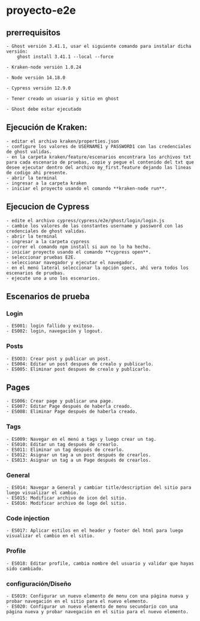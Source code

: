 # proyecto-e2e

## prerrequisitos

    - Ghost versión 3.41.1, usar el siguiente comando para instalar dicha versión: 
        ghost install 3.41.1 --local --force
        
    - Kraken-node versión 1.0.24
    
    - Node versión 14.18.0
    
    - Cypress versión 12.9.0

    - Tener creado un usuario y sitio en ghost 

    - Ghost debe estar ejecutado

## Ejecución de Kraken:

    - editar el archivo kraken/properties.json
    - configure los valores de USERNAME1 y PASSWORD1 con las credenciales de ghost validas.
    - en la carpeta kraken/feature/escenarios encontrara los archivos txt para cada escenario de pruebas, copie y pegue el contenido del txt que desee ejecutar dentro del archivo my_first.feature dejando las lineas de codigo ahi presente.
    - abrir la terminal
    - ingresar a la carpeta kraken
    - iniciar el proyecto usando el comando **kraken-node run**.

## Ejecucion de Cypress
    
    - edite el archivo cypress/cypress/e2e/ghost/login/login.js
    - cambie los valores de las constantes username y password con las credenciales de ghost validas.
    - abrir la terminal
    - ingresar a la carpeta cypress
    - correr el comando npm install si aun no lo ha hecho.
    - iniciar proyecto usando el comando **cypress open**.
    - seleccionar pruebas E2E.
    - seleccionar navegador y ejecutar el navegador.
    - en el menú lateral seleccionar la opción specs, ahí vera todos los escenarios de pruebas.
    - ejecute uno a uno los escenarios.

## Escenarios de prueba

### Login
    - ES001: login fallido y exitoso.
    - ES002: login, navegación y logout.

### Posts
    - ESOO3: Crear post y publicar un post.
    - ES004: Editar un post despues de crealo y publicarlo.
    - ES005: Eliminar post despues de crealo y publicarlo.
   
## Pages 
    - ES006: Crear page y publicar una page.
    - ES007: Editar Page después de haberla creado.
    - ES008: Eliminar Page después de haberla creado.

### Tags
    - ES009: Navegar en el menú a tags y luego crear un tag.
    - ES010: Editar un tag después de crearlo.
    - ES011: Eliminar un tag después de crearlo.
    - ES012: Asignar un tag a un post después de crearlos.
    - ES013: Asignar un tag a un Page después de crearlos.

### General
    - ES014: Navegar a General y cambiar title/description del sitio para luego visualizar el cambio.
    - ES015: Modificar archivo de icon del sitio.
    - ES016: Modificar archivo de logo del sitio. 

### Code injection
    - ES017: Aplicar estilos en el header y footer del html para luego visualizar el cambio en el sitio.

### Profile 
    - ES018: Editar profile, cambia nombre del usuario y validar que hayas sido cambiado.

### configuración/Diseño 
    - ES019: Configurar un nuevo elemento de menu con una página nueva y probar navegación en el sitio para el nuevo elemento.
    - ES020: Configurar un nuevo elemento de menu secundario con una página nueva y probar navegación en el sitio para el nuevo elemento.
